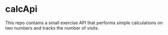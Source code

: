 # calcApi
This repo contains a small exercise API that performs simple calculations on two numbers and tracks the number of visits.
